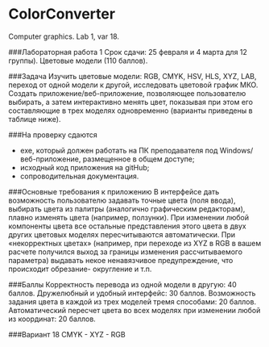# ColorConverter
Computer graphics. Lab 1, var 18.

###Лабораторная работа 1
Cрок сдачи: 25 февраля и 4 марта для 12 группы).
Цветовые модели (110 баллов).

###Задача
Изучить цветовые модели: RGB, CMYK, HSV, HLS, XYZ, LAB, переход от одной
модели к другой, исследовать цветовой график МКО.
Создать приложение/веб-приложение, позволяющее пользователю выбирать, а
затем интерактивно менять цвет, показывая при этом его составляющие в трех
моделях одновременно (варианты приведены в таблице ниже).

###На проверку сдаются
* exe, который должен работать на ПК преподавателя под Windows/веб-приложение,
размещенное в общем доступе;
* исходный код приложения на gitHub;
* сопроводительная документация.

###Основные требования к приложению
В интерфейсе дать возможность пользователю задавать точные цвета (поля
ввода), выбирать цвета из палитры (аналогично графическим редакторам), плавно
изменять цвета (например, ползунки).
При изменении любой компоненты цвета все остальные представления этого
цвета в двух других цветовых моделях пересчитываются автоматически.
При «некорректных цветах» (например, при переходе из XYZ в RGB в вашем
расчете получился выход за границы изменения рассчитываемого параметра)
выдавать некое ненавязчивое предупреждение, что происходит обрезание-
округление и т.п.

###Баллы
Корректность перевода из одной модели в другую: 40 баллов.
Дружелюбный и удобный интерфейс: 30 баллов.
Возможность задания цвета в каждой из трех моделей тремя способами:
20 баллов.
Автоматический пересчет цвета во всех моделях при изменении любой из
координат: 20 баллов.

###Вариант 18
CMYK - XYZ - RGB
